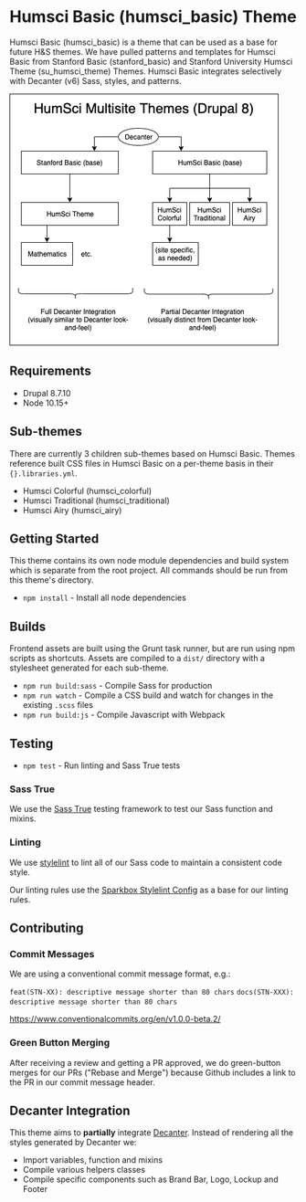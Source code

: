 # Humsci Basic (humsci_basic) Theme

Humsci Basic (humsci_basic) is a theme that can be used as a base for future H&S themes. We have pulled patterns and templates for Humsci Basic from Stanford Basic (stanford_basic) and Stanford University Humsci Theme (su_humsci_theme) Themes. Humsci Basic integrates selectively with Decanter (v6) Sass, styles, and patterns.

![Humsci Theme Diagrams](humsci-theme-diagram.png)

## Requirements

- Drupal 8.7.10
- Node 10.15+

## Sub-themes

There are currently 3 children sub-themes based on Humsci Basic. Themes reference built CSS files in Humsci Basic on a per-theme basis in their `{}.libraries.yml`.

- Humsci Colorful (humsci_colorful)
- Humsci Traditional (humsci_traditional)
- Humsci Airy (humsci_airy)

## Getting Started

This theme contains its own node module dependencies and build system which is separate from the root project. All commands should be run from this theme's directory.

- `npm install` - Install all node dependencies

## Builds

Frontend assets are built using the Grunt task runner, but are run using npm scripts as shortcuts. Assets are compiled to a `dist/` directory with a stylesheet generated for each sub-theme.

- `npm run build:sass` - Compile Sass for production
- `npm run watch` - Compile a CSS build and watch for changes in the existing `.scss` files
- `npm run build:js` - Compile Javascript with Webpack

## Testing

- `npm test` - Run linting and Sass True tests

### Sass True

We use the [Sass True](https://github.com/oddbird/true) testing framework to test our Sass function and mixins.

### Linting

We use [stylelint](https://stylelint.io/) to lint all of our Sass code to maintain a consistent code style.

Our linting rules use the [Sparkbox Stylelint Config](https://github.com/sparkbox/stylelint-config-sparkbox) as a base for our linting rules.

## Contributing

### Commit Messages

We are using a conventional commit message format, e.g.:

`feat(STN-XX): descriptive message shorter than 80 chars`
`docs(STN-XXX): descriptive message shorter than 80 chars`

https://www.conventionalcommits.org/en/v1.0.0-beta.2/

### Green Button Merging

After receiving a review and getting a PR approved, we do green-button merges for our PRs ("Rebase and Merge") because Github includes a link to the PR in our commit message header.

## Decanter Integration

This theme aims to **partially** integrate [Decanter](https://github.com/SU-SWS/decanter). Instead of rendering all the styles generated by Decanter we:

- Import variables, function and mixins
- Compile various helpers classes
- Compile specific components such as Brand Bar, Logo, Lockup and Footer

